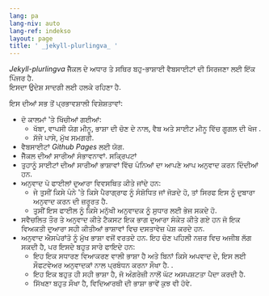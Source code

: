```yaml
---
lang: pa
lang-niv: auto
lang-ref: indekso
layout: page
title: ' _jekyll-plurlingva_ '
---
```


 _Jekyll-plurlingva_ ਜੈੱਕਲ ਦੇ ਅਧਾਰ ਤੇ ਸਥਿਰ ਬਹੁ-ਭਾਸ਼ਾਈ ਵੈਬਸਾਈਟਾਂ ਦੀ ਸਿਰਜਣਾ ਲਈ ਇੱਕ ਪਿੰਜਰ ਹੈ.  
ਇਸਦਾ ਉਦੇਸ਼ ਸਾਦਗੀ ਲਈ ਹਲਕੇ ਰਹਿਣਾ ਹੈ.

ਇਸ ਦੀਆਂ ਸਭ ਤੋਂ ਪ੍ਰਭਾਵਸ਼ਾਲੀ ਵਿਸ਼ੇਸ਼ਤਾਵਾਂ:
 * ਦੋ ਕਾਲਮਾਂ 'ਤੇ ਖਿੱਚੀਆਂ ਗਈਆਂ:
   * ਖੱਬਾ, ਵਾਪਸੀ ਯੋਗ ਮੀਨੂ, ਭਾਸ਼ਾ ਦੀ ਚੋਣ ਦੇ ਨਾਲ, ਵੈਬ ਅਤੇ ਸਾਈਟ ਮੀਨੂ ਵਿੱਚ ਗੂਗਲ ਦੀ ਖੋਜ .
   * ਸੱਜੇ ਪਾਸੇ, ਮੁੱਖ ਸਮਗਰੀ.
 * ਵੈਬਸਾਈਟਾਂ _Github Pages_ ਲਈ ਯੋਗ.
 * ਜੈੱਕਲ ਦੀਆਂ ਸਾਰੀਆਂ ਸੰਭਾਵਨਾਵਾਂ. ਸਕ੍ਰਿਪਟਾਂ
 * ਤੁਹਾਨੂੰ ਸਾਈਟਾਂ ਦੀਆਂ ਸਾਰੀਆਂ ਭਾਸ਼ਾਵਾਂ ਵਿੱਚ ਪੰਨਿਆਂ ਦਾ ਆਪਣੇ ਆਪ ਅਨੁਵਾਦ ਕਰਨ ਦਿੰਦੀਆਂ ਹਨ.
 * ਅਨੁਵਾਦ ਪੋ ਫਾਈਲਾਂ ਦੁਆਰਾ ਵਿਵਸਥਿਤ ਕੀਤੇ ਜਾਂਦੇ ਹਨ:
   * ਜੇ ਤੁਸੀਂ ਕਿਸੇ ਪੰਨੇ 'ਤੇ ਕਿਸੇ ਪੈਰਾਗ੍ਰਾਫ ਨੂੰ ਸੰਸ਼ੋਧਿਤ ਜਾਂ ਜੋੜਦੇ ਹੋ, ਤਾਂ ਸਿਰਫ ਇਸ ਨੂੰ ਦੁਬਾਰਾ ਅਨੁਵਾਦ ਕਰਨ ਦੀ ਜ਼ਰੂਰਤ ਹੈ.
   * ਤੁਸੀਂ ਇਸ ਫਾਈਲ ਨੂੰ ਕਿਸੇ ਮਨੁੱਖੀ ਅਨੁਵਾਦਕ ਨੂੰ ਸੁਧਾਰ ਲਈ ਭੇਜ ਸਕਦੇ ਹੋ.
 * ਸਵੈਚਲਿਤ ਤੌਰ ਤੇ ਅਨੁਵਾਦ ਕੀਤੇ ਟੈਕਸਟ ਇਕ ਭਾਗ ਦੁਆਰਾ ਸੰਕੇਤ ਕੀਤੇ ਗਏ ਹਨ ਜੋ ਇਕ ਵਿਅਕਤੀ ਦੁਆਰਾ ਸਹੀ ਕੀਤੀਆਂ ਭਾਸ਼ਾਵਾਂ ਵਿਚ ਦਸਤਾਵੇਜ਼ ਪੇਸ਼ ਕਰਦੇ ਹਨ.
 * ਅਨੁਵਾਦ ਐਸਪੇਰਾਂਤੋ ਨੂੰ ਮੁੱਖ ਭਾਸ਼ਾ ਵਜੋਂ ਵਰਤਦੇ ਹਨ. ਇਹ ਚੋਣ ਪਹਿਲੀ ਨਜ਼ਰ ਵਿਚ ਅਜੀਬ ਲੱਗ ਸਕਦੀ ਹੈ, ਪਰ ਇਸਦੇ ਬਹੁਤ ਸਾਰੇ ਫਾਇਦੇ ਹਨ:
   * ਇਹ ਇਕ ਸਧਾਰਣ ਵਿਆਕਰਣ ਵਾਲੀ ਭਾਸ਼ਾ ਹੈ ਅਤੇ ਬਿਨਾਂ ਕਿਸੇ ਅਪਵਾਦ ਦੇ, ਇਸ ਲਈ ਸੌਫਟਵੇਅਰ ਅਨੁਵਾਦਕਾਂ ਨਾਲ ਪ੍ਰਬੰਧਨ ਕਰਨਾ ਸੌਖਾ ਹੈ. .
   * ਇਹ ਇਕ ਬਹੁਤ ਹੀ ਸਹੀ ਭਾਸ਼ਾ ਹੈ, ਜੋ ਅੰਗਰੇਜ਼ੀ ਨਾਲੋਂ ਘੱਟ ਅਸਪਸ਼ਟਤਾ ਪੈਦਾ ਕਰਦੀ ਹੈ.
   * ਸਿੱਖਣਾ ਬਹੁਤ ਸੌਖਾ ਹੈ, ਵਿਦਿਆਰਥੀ ਦੀ ਭਾਸ਼ਾ ਭਾਵੇਂ ਕੁਝ ਵੀ ਹੋਵੇ.


